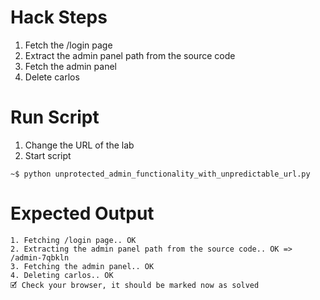 # Hack Steps

1. Fetch the /login page
2. Extract the admin panel path from the source code
3. Fetch the admin panel
4. Delete carlos

# Run Script

1. Change the URL of the lab
2. Start script

```
~$ python unprotected_admin_functionality_with_unpredictable_url.py
```

# Expected Output

```
1. Fetching /login page.. OK
2. Extracting the admin panel path from the source code.. OK => /admin-7qbkln
3. Fetching the admin panel.. OK
4. Deleting carlos.. OK
🗹 Check your browser, it should be marked now as solved
```
